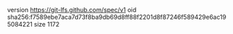 version https://git-lfs.github.com/spec/v1
oid sha256:f7589ebe7aca7d73f8ba9db69d8ff88f2201d8f87246f589429e6ac195084221
size 1172
